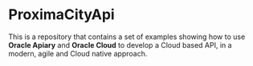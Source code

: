 # ProximaCityApi

This is a repository that contains a set of examples
showing how to use **Oracle Apiary** and **Oracle Cloud** to develop
a Cloud based API, in a modern, agile and Cloud native approach.

